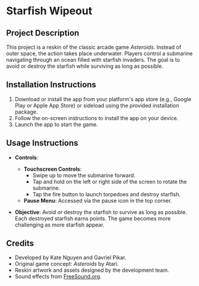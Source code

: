 # **Starfish Wipeout**

## **Project Description**
This project is a reskin of the classic arcade game *Asteroids*. Instead of outer space, the action takes place underwater. Players control a submarine navigating through an ocean filled with starfish invaders. The goal is to avoid or destroy the starfish while surviving as long as possible.

## **Installation Instructions**
1. Download or install the app from your platform's app store (e.g., Google Play or Apple App Store) or sideload using the provided installation package.
2. Follow the on-screen instructions to install the app on your device.
3. Launch the app to start the game.

## **Usage Instructions**
- **Controls**:
  - **Touchscreen Controls**:
    - Swipe up to move the submarine forward.
    - Tap and hold on the left or right side of the screen to rotate the submarine.
    - Tap the fire button to launch torpedoes and destroy starfish.
  - **Pause Menu**: Accessed via the pause icon in the top corner.

- **Objective**: Avoid or destroy the starfish to survive as long as possible. Each destroyed starfish earns points. The game becomes more challenging as more starfish appear.

## **Credits**
- Developed by Kate Nguyen and Gavriel Pikar.
- Original game concept: *Asteroids* by Atari.
- Reskin artwork and assets designed by the development team.
- Sound effects from [FreeSound.org](https://freesound.org/).
